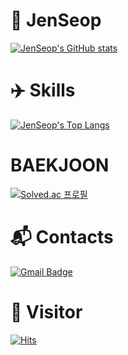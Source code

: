 # 🐴 JenSeop
[![JenSeop's GitHub stats](https://github-readme-stats.vercel.app/api?username=JenSeop&show_icons=true&theme=dark)](https://github.com/anuraghazra/github-readme-stats#gh-dark-mode-only)

# ✈️ Skills
[![JenSeop's Top Langs](https://github-readme-stats.vercel.app/api/top-langs/?username=JenSeop&layout=compact&theme=dark)](https://github.com/anuraghazra/github-readme-stats)

# BAEKJOON
[![Solved.ac
프로필](http://mazassumnida.wtf/api/v2/generate_badge?boj=dostwoman)](https://solved.ac/JenSeop)
 
# :mailbox_with_mail: Contacts
[![Gmail Badge](https://img.shields.io/badge/Gmail-d14836?style=flat-square&logo=Gmail&logoColor=white&link=mailto:business@nogouse.com)](mailto:business@nogouse.com)

# 👣 Visitor
[![Hits](https://hits.seeyoufarm.com/api/count/incr/badge.svg?url=https%3A%2F%2Fgithub.com%2FJenSeop&count_bg=%23BF2A52&title_bg=%23000000&icon=github.svg&icon_color=%23FFFFFF&title=hits&edge_flat=true)](https://hits.seeyoufarm.com)
